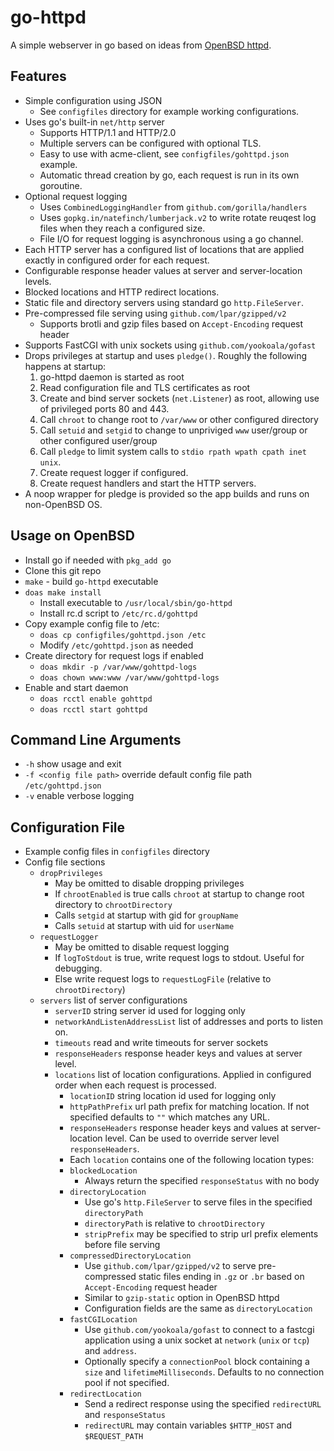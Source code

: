 # go-httpd

A simple webserver in go based on ideas from [OpenBSD httpd](https://man.openbsd.org/httpd).

## Features

* Simple configuration using JSON
  * See `configfiles` directory for example working configurations.
* Uses go's built-in `net/http` server
  * Supports HTTP/1.1 and HTTP/2.0
  * Multiple servers can be configured with optional TLS.  
  * Easy to use with acme-client, see `configfiles/gohttpd.json` example.
  * Automatic thread creation by go, each request is run in its own goroutine.
* Optional request logging
  * Uses `CombinedLoggingHandler` from `github.com/gorilla/handlers`
  * Uses `gopkg.in/natefinch/lumberjack.v2` to write rotate reuqest log files when they reach a configured size.
  * File I/O for request logging is asynchronous using a go channel.
* Each HTTP server has a configured list of locations that are applied exactly in configured order for each request.
* Configurable response header values at server and server-location levels.
* Blocked locations and HTTP redirect locations.
* Static file and directory servers using standard go `http.FileServer`.
* Pre-compressed file serving using `github.com/lpar/gzipped/v2`
  * Supports brotli and gzip files based on `Accept-Encoding` request header
* Supports FastCGI with unix sockets using `github.com/yookoala/gofast`
* Drops privileges at startup and uses `pledge()`.  Roughly the following happens at startup:
  1. go-httpd daemon is started as root
  2. Read configuration file and TLS certificates as root
  3. Create and bind server sockets (`net.Listener`) as root, allowing use of privileged ports 80 and 443.
  4. Call `chroot` to change root to `/var/www` or other configured directory
  5. Call `setuid` and `setgid` to change to unpriviged `www` user/group or other configured user/group
  6. Call `pledge` to limit system calls to `stdio rpath wpath cpath inet unix`.  
  7. Create request logger if configured.
  8. Create request handlers and start the HTTP servers.
* A noop wrapper for pledge is provided so the app builds and runs on non-OpenBSD OS.

## Usage on OpenBSD

* Install go if needed with `pkg_add go`
* Clone this git repo
* `make` - build `go-httpd` executable
* `doas make install`
  * Install executable to `/usr/local/sbin/go-httpd`
  * Install rc.d script to `/etc/rc.d/gohttpd`
* Copy example config file to /etc:
  * `doas cp configfiles/gohttpd.json /etc`
  * Modify `/etc/gohttpd.json` as needed
* Create directory for request logs if enabled
  * `doas mkdir -p /var/www/gohttpd-logs`
  * `doas chown www:www /var/www/gohttpd-logs`
* Enable and start daemon
  * `doas rcctl enable gohttpd`
  * `doas rcctl start gohttpd`

## Command Line Arguments

* `-h` show usage and exit
* `-f <config file path>` override default config file path `/etc/gohttpd.json`
* `-v` enable verbose logging

## Configuration File

* Example config files in `configfiles` directory
* Config file sections
  * `dropPrivileges`
    * May be omitted to disable dropping privileges
    * If `chrootEnabled` is true calls `chroot` at startup to change root directory to `chrootDirectory`
    * Calls `setgid` at startup with gid for `groupName`
    * Calls `setuid` at startup with uid for `userName`
  * `requestLogger`
    * May be omitted to disable request logging
    * If `logToStdout` is true, write request logs to stdout.  Useful for debugging.
    * Else write request logs to `requestLogFile` (relative to `chrootDirectory`)
  * `servers` list of server configurations
    * `serverID` string server id used for logging only
    * `networkAndListenAddressList` list of addresses and ports to listen on.
    * `timeouts` read and write timeouts for server sockets
    * `responseHeaders` response header keys and values at server level.
    * `locations` list of location configurations.  Applied in configured order when each request is processed.
      * `locationID` string location id used for logging only
      * `httpPathPrefix` url path prefix for matching location.  If not specified defaults to `""` which matches any URL.
      * `responseHeaders` response header keys and values at server-location level.  Can be used to override server level `responseHeaders`.
      * Each `location` contains one of the following location types:
      * `blockedLocation`
        * Always return the specified `responseStatus` with no body
      * `directoryLocation`
        * Use go's `http.FileServer` to serve files in the specified `directoryPath` 
        * `directoryPath` is relative to `chrootDirectory`
        * `stripPrefix` may be specified to strip url prefix elements before file serving
      * `compressedDirectoryLocation`
        * Use `github.com/lpar/gzipped/v2` to serve pre-compressed static files ending in `.gz` or `.br` based on `Accept-Encoding` request header
        * Similar to `gzip-static` option in OpenBSD httpd
        * Configuration fields are the same as `directoryLocation`
      * `fastCGILocation`
        * Use `github.com/yookoala/gofast` to connect to a fastcgi application using a unix socket at `network` (`unix` or `tcp`) and `address`.
        * Optionally specify a `connectionPool` block containing a `size` and `lifetimeMilliseconds`. Defaults to no connection pool if not specified.
      * `redirectLocation`
        * Send a redirect response using the specified `redirectURL` and `responseStatus`
        * `redirectURL` may contain variables `$HTTP_HOST` and `$REQUEST_PATH`
